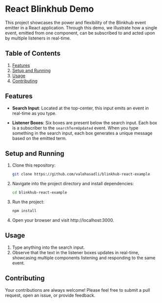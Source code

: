# React Blinkhub Demo

This project showcases the power and flexibility of the Blinkhub event emitter in a React application. Through this demo, we illustrate how a single event, emitted from one component, can be subscribed to and acted upon by multiple listeners in real-time.

## Table of Contents

1. [Features](#features)
2. [Setup and Running](#setup-and-running)
3. [Usage](#usage)
4. [Contributing](#contributing)

## Features

- **Search Input**: Located at the top-center, this input emits an event in real-time as you type.

- **Listener Boxes**: Six boxes are present below the search input. Each box is a subscriber to the `searchTermUpdated` event. When you type something in the search input, each box generates a unique message based on the emitted term.

## Setup and Running

1. Clone this repository:
   ```bash
   git clone https://github.com/valehasadli/blinkhub-react-example
   ```
   
2. Navigate into the project directory and install dependencies:
    ```bash
   cd blinkhub-react-example
   ```
   
3. Run the project:
   ```bash
   npm install
   ```
   
4. Open your browser and visit http://localhost:3000.

## Usage
1. Type anything into the search input.
2. Observe that the text in the listener boxes updates in real-time, showcasing multiple components listening and responding to the same event.


## Contributing

Your contributions are always welcome! Please feel free to submit a pull request, open an issue, or provide feedback.
